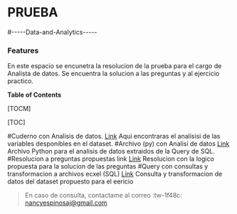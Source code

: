 # PRUEBA 
#-----Data-and-Analytics-----

### Features

En este espacio se encunetra la resolucion de la prueba para el cargo de Analista de datos.  Se encuentra la solucion a las preguntas y al ejercicio practico. 



**Table of Contents**

[TOCM]

[TOC]

#Cuderno con Analisis de datos.  [Link](https://github.com/NancyEspinosaj/Prueba---Data-and-Analytics/blob/main/Data_Analys_Assentment.ipynb "Heading link")
Aqui encontraras el analisisi de las variables desponibles en el dataset.
#Archivo (py) con Analisi de datos  [Link](https://github.com/NancyEspinosaj/Prueba---Data-and-Analytics/blob/main/data_analys_assentment.py  "Heading link")
Archivo Python para el analisis de datos extraidos de la Query de SQL.
#Resolucion a preguntas propuestas link [Link](https://github.com/NancyEspinosaj/Prueba---Data-and-Analytics/blob/main/Prueba.docx "Heading link")
Resolucion con la logico propuesta para la solucion de las preguntas
#Query con consultas y transformacion a archivos ecxel (SQL) [Link](https://github.com/NancyEspinosaj/Prueba---Data-and-Analytics/blob/main/SQLQueryPrueba.zip "Heading link")
Consulta y transformacion de datos del dataset propuesto para el eericio

> En caso de consulta, contactame al correo :tw-1f48c: nancyespinosaj@gmail.com
